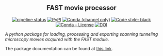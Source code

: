 <h2 align="center">FAST movie processor</h2> 

<p align="center">
<a href="https://gitlab.com/fastspm/pyfastspm/-/commits/release"><img alt="pipeline status" src="https://gitlab.com/fastspm/pyfastspm/badges/release/pipeline.svg" /></a>
<a href="https://pypi.org/project/pyfastspm/"><img alt="PyPI" src="https://img.shields.io/pypi/v/pyfastspm"></a>
<a href="https://anaconda.org/conda-forge/pyfastspm"><img alt="Conda (channel only)" src="https://img.shields.io/conda/vn/conda-forge/pyfastspm"></a>
<a href="https://github.com/psf/black"><img alt="Code style: black" src="https://img.shields.io/badge/code%20style-black-000000.svg"></a>
<a href="https://github.com/fastspm/pyfastspm/blob/release/LICENSE"><img alt="Conda - License" src="https://img.shields.io/conda/l/conda-forge/pyfastspm?color=orange"></a>
<a href="https://doi.org/10.5281/zenodo.6824216"><img src="https://zenodo.org/badge/DOI/10.5281/zenodo.6824216.svg" alt="DOI"></a>
</p>

_A python package for loading, processing and exporting scanning tunneling microscopy movies acquired with the FAST module._

The package documentation can be found at [this link](http://fastspm.gitlab.io/pyfastspm/).
